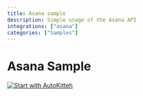 ```yaml
---
title: Asana sample
description: Simple usage of the Asana API
integrations: ["asana"]
categories: ["Samples"]
---
```


# Asana Sample

[![Start with AutoKitteh](https://autokitteh.com/assets/autokitteh-badge.svg)](https://app.autokitteh.cloud/template?name=samples/asana)
